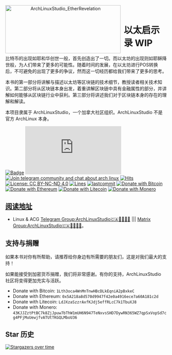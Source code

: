 <p align="center">
<img width="360.225140713" height="150" align="left" style="float: left; margin: 0 10px 0 0;" src="https://archlinuxstudio.github.io/EtherRevelation/maxresdefault2.jpg" alt="ArchLinuxStudio_EtherRevelation"/>
</br>
<h1>以太启示录 WIP</h1>

比特币的出现如耶和华创世一般，首先创造出了一切。而以太坊的出现则如耶稣降世般，为人们带来了更多的可能性。随着时间的发展，在以太坊进行POS转换后，不可避免的出现了更多的争议，然而这一切经历都给我们带来了更多的思考。

本书的第一部分将讲解与描述以太坊等区块链的技术细节，教授读者相关技术知识。第二部分将从区块链本身出发，着重讲解区块链中具有金融属性的部分，并讲解如何能够从区块链行业中获利。第三部分将讲述我们对于区块链本身的存在的理解和解读。

本项目隶属于 ArchLinuxStudio，一个加拿大社区组织。ArchLinuxStudio 不是官方 ArchLinux 本身。

</p>

[![Badge](https://img.shields.io/badge/link-EtherRevelation-%230088cc.svg)](https://archlinuxstudio.github.io/EtherRevelation)
[![Join matrix community and chat about arch linux](https://img.shields.io/matrix/ArchLinuxStudio:matrix.org?label=matrix&logo=matrix&logoColor=ffffff&color=7389D8&labelColor=6A7EC2&cacheSeconds=60&server_fqdn=matrix.org)](https://matrix.to/#/#ArchLinuxStudio:matrix.org)
[![Join telegram community and chat about arch linux](https://img.shields.io/discord/628978428019736619?label=telegram&logo=telegram&logoColor=ffffff&color=7389D8&labelColor=6A7EC2&cacheSeconds=60)](https://t.me/FSF_Ministry_of_Truth)
[![Hits](https://hits.seeyoufarm.com/api/count/incr/badge.svg?url=https%3A%2F%2Fgithub.com%2FArchLinuxStudio%2FEtherRevelation&count_bg=%2379C83D&title_bg=%23555555&icon=&icon_color=%23E7E7E7&title=hits&edge_flat=false)](https://hits.seeyoufarm.com)
[![License: CC BY-NC-ND 4.0](https://img.shields.io/badge/License-CC%20BY--NC--ND%204.0-lightgrey.svg)](https://creativecommons.org/licenses/by-nc-nd/4.0/)
[![Lines](https://img.shields.io/tokei/lines/github/ArchLinuxStudio/EtherRevelation)](https://img.shields.io/tokei/lines/github/ArchLinuxStudio/EtherRevelation)
[![lastcommit](https://img.shields.io/github/last-commit/ArchLinuxStudio/EtherRevelation)](https://img.shields.io/github/last-commit/ArchLinuxStudio/EtherRevelation)
[![Donate with Bitcoin](https://img.shields.io/static/v1?label=DonatewithBTC&message=1Lth3oca4WnMnTnwHBcDLkEqniA2pBxkeC&color=ef8e19)]()
[![Donate with Ethereum](https://img.shields.io/static/v1?label=DonatewithETH&message=0x5A218a8d570d9947f42e0a4916ece7a60A181c2d)]()
[![Donate with Litecoin](https://img.shields.io/static/v1?label=DonatewithLTC&message=LdJXzaSzzrAxfKJdj5effRLcC7k1TbuXJ8&color=325a98)]()
[![Donate with Monero](https://img.shields.io/static/v1?label=DonatewithXMR&message=43KJJZztPtBC7k8ZjJpuw7bThW1mUH6N947TeNxvsSHD7DywRN365WZ7qpSxVopSd7cg4PFjMuUewjfvATUtTKGQLMboU36&color=ea6521)]()

<!-- shields not support telegram online count now, use sample discord instead temporarily -->

## [阅读地址](https://ArchLinuxStudio.github.io/EtherRevelation/#/)

- Linux & ACG [Telegram Group:ArchLinuxStudio🇨🇦🏳️‍⚧️🏳️‍🌈](https://t.me/FSF_Ministry_of_Truth) ||| [Matrix Group:ArchLinuxStudio🇨🇦🏳️‍⚧️🏳️‍🌈](https://matrix.to/#/#ArchLinuxStudio:matrix.org)。

## 支持与捐赠

如果本书对你有所帮助，请推荐给你身边有所需要的朋友们，这是对我们最大的支持！

如果能接受到加密货币捐赠，我们将非常感谢。有你的支持，ArchLinuxStudio 社区将变得更加充实与活跃。

- Donate with Bitcoin: `1Lth3oca4WnMnTnwHBcDLkEqniA2pBxkeC`
- Donate with Ethereum: `0x5A218a8d570d9947f42e0a4916ece7a60A181c2d`
- Donate with Litecoin: `LdJXzaSzzrAxfKJdj5effRLcC7k1TbuXJ8`
- Donate with Monero: `43KJJZztPtBC7k8ZjJpuw7bThW1mUH6N947TeNxvsSHD7DywRN365WZ7qpSxVopSd7cg4PFjMuUewjfvATUtTKGQLMboU36`

## Star 历史

[![Stargazers over time](https://starchart.cc/ArchLinuxStudio/EtherRevelation.svg)](https://starchart.cc/ArchLinuxStudio/EtherRevelation)
